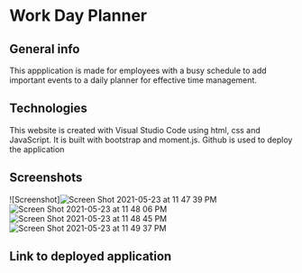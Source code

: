 # Work Day Planner

## General info
This appplication is made for employees with a busy schedule to add important events to a daily planner for effective time management.
	
## Technologies
This website is created with Visual Studio Code using html, css and JavaScript. It is built with bootstrap and moment.js. Github is used to deploy the application

## Screenshots
![Screenshot]![Screen Shot 2021-05-23 at 11 47 39 PM](https://user-images.githubusercontent.com/80712058/119294116-bf0a5480-bc21-11eb-923c-c07bbf708b40.png)
![Screen Shot 2021-05-23 at 11 48 06 PM](https://user-images.githubusercontent.com/80712058/119294149-cfbaca80-bc21-11eb-9d21-c1d8d91ed806.png)
![Screen Shot 2021-05-23 at 11 48 45 PM](https://user-images.githubusercontent.com/80712058/119294161-d3e6e800-bc21-11eb-946f-99e07d17f5eb.png)
![Screen Shot 2021-05-23 at 11 49 37 PM](https://user-images.githubusercontent.com/80712058/119294164-d5b0ab80-bc21-11eb-8f28-7fba8b1c8032.png)


## Link to deployed application


